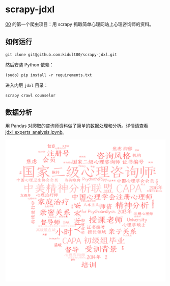 # scrapy-jdxl
[00](http://uegeek.com) 的第一个爬虫项目：用 scrapy 抓取简单心理网站上心理咨询师的资料。

## 如何运行

```
git clone git@github.com:kidult00/scrapy-jdxl.git
```
然后安装 Python 依赖：

```
(sudo) pip install -r requirements.txt
```

进入内层 ``jdxl`` 目录：

```
scrapy crawl counselor
```

## 数据分析

用 Pandas 对爬取的咨询师资料做了简单的数据处理和分析。详情请查看 [jdxl\_experts\_analysis.ipynb](https://github.com/kidult00/scrapy-jdxl/blob/master/jdxl/ouput/jdxl_experts_analysis.ipynb)。

![wordcloud.png](https://github.com/kidult00/scrapy-jdxl/blob/master/jdxl/ouput/wordcloud.png)